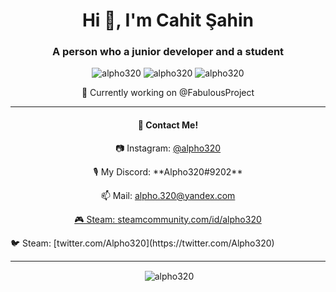 <h1 align="center">Hi 👋, I'm Cahit Şahin</h1>
<h3 align="center">A person who a junior developer and a student</h3>

<p align="center"> 
  <img src="https://komarev.com/ghpvc/?username=alpho320" alt="alpho320" />
  <img src="https://img.shields.io/github/followers/Alpho320" alt="alpho320" />
  <img src="https://img.shields.io/badge/favourite%20language-java-blue" alt="alpho320" />
</p>

<p align="center">
🔭 Currently working on @FabulousProject
</p>

<hr>

<h4 align="center">💬 Contact Me!</h4>

<p align="center">📷&nbsp;Instagram: <a href="https://instagram.com/alpho320" style="text-align:center">@alpho320</a></p>
  <p align="center">🎙&nbsp;My Discord: **Alpho320#9202**</p>
  <p align="center">📫&nbsp;Mail: <a href="mailto:alpho.320@yandex.com" style="text-align:center">alpho.320@yandex.com</p>
  <p align="center">🎮&nbsp;Steam: <a href="https://steamcommunity.com/id/alpho320" style="text-align:center">steamcommunity.com/id/alpho320</a></p>
  🐦&nbsp;Steam: [twitter.com/Alpho320](https://twitter.com/Alpho320)


<hr>

<p align="center">&nbsp;<img align="center" src="https://github-readme-stats.vercel.app/api?username=Alpho320&show_icons=true" alt="alpho320"/></p>
